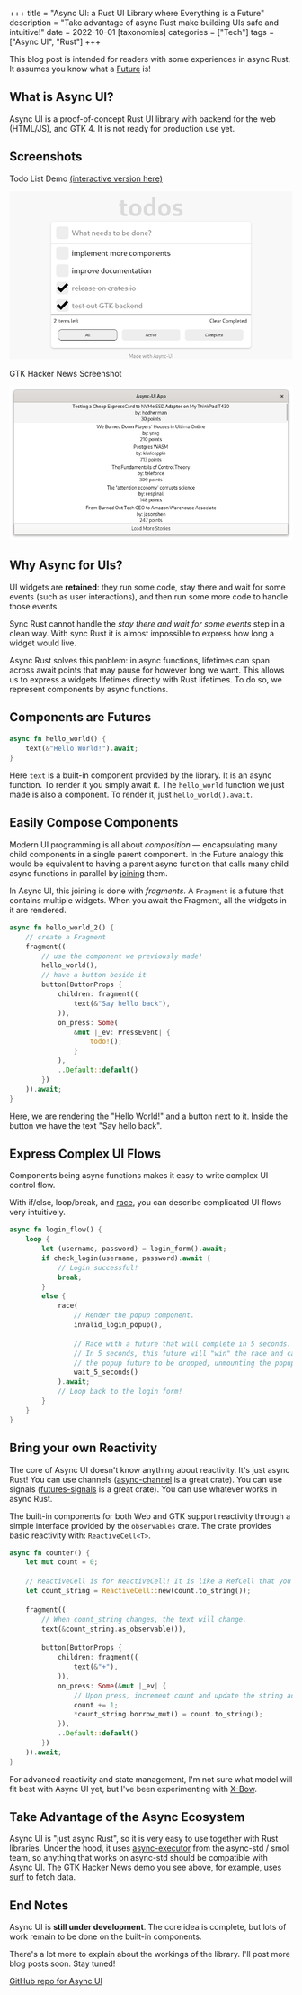 +++
title = "Async UI: a Rust UI Library where Everything is a Future"
description = "Take advantage of async Rust make building UIs safe and intuitive!"
date = 2022-10-01
[taxonomies]
categories = ["Tech"]
tags = ["Async UI", "Rust"]
+++

This blog post is intended for readers with some experiences in async Rust. It assumes you know what a [Future](https://doc.rust-lang.org/std/future/trait.Future.html) is!

## What is Async UI?

Async UI is a proof-of-concept Rust UI library with backend for the web (HTML/JS), and GTK 4. It is not ready for production use yet.

## Screenshots

Todo List Demo [(interactive version here)](https://wishawa.github.io/async_ui/todomvc)

![Todo List demo](web-todomvc.png)

GTK Hacker News Screenshot

![GTK Hacker News screenshot](gtk-hackernews.png)

## Why Async for UIs?

UI widgets are **retained**: they run some code, stay there and wait for some events (such as user interactions), and then run some more code to handle those events.

Sync Rust cannot handle the *stay there and wait for some events* step in a clean way.
With sync Rust it is almost impossible to express how long a widget would live.

Async Rust solves this problem: in async functions, lifetimes can span across await points that may pause for however long we want. This allows us to express a widgets lifetimes directly with Rust lifetimes. To do so, we represent components by async functions.

## Components are Futures

```rust
async fn hello_world() {
	text(&"Hello World!").await;
}
```

Here `text` is a built-in component provided by the library.
It is an async function. To render it you simply await it.
The `hello_world` function we just made is also a component. To render it, just `hello_world().await`.

## Easily Compose Components

Modern UI programming is all about *composition* — encapsulating many child components in a single parent component.
In the Future analogy this would be equivalent to having a parent async function that calls many child async functions in parallel by [joining](https://doc.rust-lang.org/std/future/macro.join.html) them.

In Async UI, this joining is done with *fragments*. A `Fragment` is a future that contains multiple widgets. When you await the Fragment, all the widgets in it are rendered.

```rust
async fn hello_world_2() {
	// create a Fragment
	fragment((
		// use the component we previously made!
		hello_world(),
		// have a button beside it
		button(ButtonProps {
			children: fragment((
				text(&"Say hello back"),
			)),
			on_press: Some(
				&mut |_ev: PressEvent| {
					todo!();
				}
			),
			..Default::default()
		})
	)).await;
}
```

Here, we are rendering the "Hello World!" and a button next to it. Inside the button we have the text "Say hello back".

## Express Complex UI Flows

Components being async functions makes it easy to write complex UI control flow.

With if/else, loop/break, and [race](https://docs.rs/futures-lite/latest/futures_lite/future/fn.race.html), you can describe complicated UI flows very intuitively.

```rust
async fn login_flow() {
	loop {
		let (username, password) = login_form().await;
		if check_login(username, password).await {
			// Login successful!
			break;
		}
		else {
			race(
				// Render the popup component.
				invalid_login_popup(),

				// Race with a future that will complete in 5 seconds.
				// In 5 seconds, this future will "win" the race and cause
				// the popup future to be dropped, unmounting the popup.
				wait_5_seconds()
			).await;
			// Loop back to the login form!
		}
	}
}
```

## Bring your own Reactivity

The core of Async UI doesn't know anything about reactivity.
It's just async Rust! You can use channels ([async-channel](https://crates.io/crates/async-channel) is a great crate).
You can use signals ([futures-signals](https://crates.io/crates/futures-signals) is a great crate).
You can use whatever works in async Rust.

The built-in components for both Web and GTK support reactivity through a simple interface provided by the `observables` crate. The crate provides basic reactivity with: `ReactiveCell<T>`.

```rust
async fn counter() {
	let mut count = 0;

	// ReactiveCell is for ReactiveCell! It is like a RefCell that you can subscribe to.
	let count_string = ReactiveCell::new(count.to_string());

	fragment((
		// When count_string changes, the text will change.
		text(&count_string.as_observable()),

		button(ButtonProps {
			children: fragment((
				text(&"+"),
			)),
			on_press: Some(&mut |_ev| {
				// Upon press, increment count and update the string accordingly.
				count += 1;
				*count_string.borrow_mut() = count.to_string();
			}),
			..Default::default()
		})
	)).await;
}
```

For advanced reactivity and state management, I'm not sure what model will fit best with Async UI yet, but I've been experimenting with [X-Bow](https://github.com/wishawa/async_ui/tree/main/x-bow).

## Take Advantage of the Async Ecosystem

Async UI is "just async Rust", so it is very easy to use together with Rust libraries.
Under the hood, it uses [async-executor](https://crates.io/crates/async-executor) from the async-std / smol team,
so anything that works on async-std should be compatible with Async UI. The GTK Hacker News demo you see above, for example, uses [surf](https://github.com/http-rs/surf) to fetch data.

## End Notes

Async UI is **still under development**. The core idea is complete, but lots of work remain to be done on the built-in components.

There's a lot more to explain about the workings of the library. I'll post more blog posts soon. Stay tuned!

[GitHub repo for Async UI](https://github.com/wishawa/async_ui)